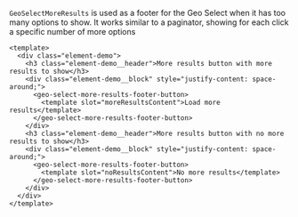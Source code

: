 `GeoSelectMoreResults` is used as a footer for the Geo Select when it has
too many options to show. It works similar to a paginator, showing for each click
a specific number of more options

```vue
<template>
  <div class="element-demo">
    <h3 class="element-demo__header">More results button with more results to show</h3>
    <div class="element-demo__block" style="justify-content: space-around;">
      <geo-select-more-results-footer-button>
        <template slot="moreResultsContent">Load more results</template>
      </geo-select-more-results-footer-button>
    </div>
    <h3 class="element-demo__header">More results button with no more results to show</h3>
    <div class="element-demo__block" style="justify-content: space-around;">
      <geo-select-more-results-footer-button>
        <template slot="noResultsContent">No more results</template>
      </geo-select-more-results-footer-button>
    </div>
  </div>
</template>
```
